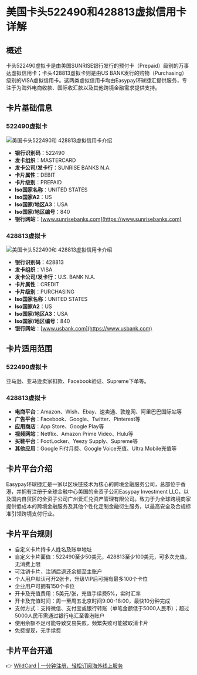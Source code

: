 # 美国卡头522490和428813虚拟信用卡详解

## 概述

卡头522490虚拟卡是由美国SUNRISE银行发行的预付卡（Prepaid）级别的万事达虚拟信用卡；卡头428813虚拟卡则是由US BANK发行的购物（Purchasing）级别的VISA虚拟信用卡。这两类虚拟信用卡均由Easypay环球捷汇提供服务，专注于为海外电商收款、国际收汇款以及其他跨境金融需求提供支持。

## 卡片基础信息

### 522490虚拟卡

![美国卡头522490和 428813虚拟信用卡介绍](https://bbtdd.com/img/797537348.webp "美国卡头522490和 428813虚拟信用卡介绍-虚拟信用卡之家")

- **银行识别码**：522490  
- **发卡组织**：MASTERCARD  
- **发卡公司/发卡行**：SUNRISE BANKS N.A.  
- **卡片属性**：DEBIT  
- **卡片级别**：PREPAID  
- **Iso国家名称**：UNITED STATES  
- **Iso国家A2**：US  
- **Iso国家/地区A3**：USA  
- **Iso国家/地区编号**：840  
- **银行网站**：[www.sunrisebanks.com](https://www.sunrisebanks.com)  

### 428813虚拟卡

![美国卡头522490和 428813虚拟信用卡介绍](https://bbtdd.com/img/13417247.webp "美国卡头522490和 428813虚拟信用卡介绍-虚拟信用卡之家")

- **银行识别码**：428813  
- **发卡组织**：VISA  
- **发卡公司/发卡行**：U.S. BANK N.A.  
- **卡片属性**：CREDIT  
- **卡片级别**：PURCHASING  
- **Iso国家名称**：UNITED STATES  
- **Iso国家A2**：US  
- **Iso国家/地区A3**：USA  
- **Iso国家/地区编号**：840  
- **银行网站**：[www.usbank.com](https://www.usbank.com)  

## 卡片适用范围

### 522490虚拟卡

亚马逊、亚马逊卖家扣款、Facebook验证、Supreme下单等。

### 428813虚拟卡

- **电商平台**：Amazon、Wish、Ebay、速卖通、敦煌网、阿里巴巴国际站等  
- **广告平台**：Facebook、Google、Twitter、Pinterest等  
- **应用商店**：App Store、Google Play等  
- **视频网站**：Netflix、Amazon Prime Video、Hulu等  
- **买鞋平台**：FootLocker、Yeezy Supply、Supreme等  
- **其他应用**：Google Fi付月费、Google Voice充值、Ultra Mobile充值等  

## 卡片平台介绍

Easypay环球捷汇是一家以区块链技术为核心的跨境金融服务公司，总部位于香港，并拥有注册于全球金融中心美国的全资子公司Easypay Investment LLC，以及国内自贸区的全资子公司广州爱汇兑资产管理有限公司。致力于为全球跨境商家提供低成本的跨境金融服务及其他个性化定制金融衍生服务，以最高安全及合规标准引领跨境支付行业。

## 卡片平台规则

- 自定义卡片持卡人姓名及账单地址  
- 自定义卡片面值：522490至少50美元，428813至少100美元，可多次充值，无消费上限  
- 可注销卡片，注销后退还余额至主账户  
- 个人用户默认可开2张卡，升级VIP后可拥有最多100个卡位  
- 企业用户可拥有150个卡位  
- 开卡及充值费用：5美元/张，充值手续费5%，实时汇率  
- 开卡及充值时间：周一至周五北京时间9:00-18:00，最快10分钟完成  
- 支付方式：支持微信、支付宝或银行转账（单笔金额低于5000人民币）；超过5000人民币需通过银行电汇至香港账户  
- 使用余额不足可能导致交易失败，频繁失败可能被取消卡片  
- 免费提现，无手续费  

## 卡片平台开通

👉 [WildCard | 一分钟注册，轻松订阅海外线上服务](https://bbtdd.com/WildCard)